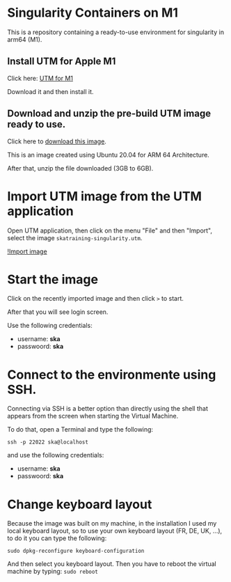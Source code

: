 # Singularity Containers on M1

This is a repository containing a ready-to-use environment for singularity in arm64 (M1). 

## Install UTM for Apple M1

Click here: [UTM for M1](https://mac.getutm.app/)

Download it and then install it.

## Download and unzip the pre-build UTM image ready to use.

Click here to [download this image]().

This is an image created using Ubuntu 20.04 for ARM 64 Architecture.

After that, unzip the file downloaded (3GB to 6GB).

# Import UTM image from the UTM application

Open UTM application, then click on the menu "File" and then "Import", select the image `skatraining-singularity.utm`.

[!Import image](./media/importimage.png)

# Start the image

Click on the recently imported image and then click `>` to start.

After that you will see login screen. 

Use the following credentials:

- username: **ska**
- passwoord: **ska**


# Connect to the environmente using SSH.

Connecting via SSH is a better option than directly using the shell that appears from the screen when starting the Virtual Machine. 

To do that, open a Terminal and type the following:

```
ssh -p 22022 ska@localhost
```

and use the following credentials:

- username: **ska**
- passwoord: **ska**

# Change keyboard layout

Because the image was built on my machine, in the installation I used my local keyboard layout, so to use your own keyboard layout (FR, DE, UK, ...), to do it you can type the following:

```
sudo dpkg-reconfigure keyboard-configuration
```

And then select you keyboard layout. Then you have to reboot the virtual machine by typing: ``sudo reboot``

